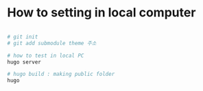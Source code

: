 # How to setting in local computer

```sh

# git init 
# git add submodule theme 주소

# how to test in local PC
hugo server

# hugo build : making public folder
hugo
```